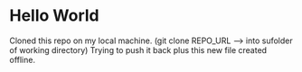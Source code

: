 # Hello World

Cloned this repo on my local machine. (git clone REPO_URL --> into sufolder of working directory)
Trying to push it back plus this new file created offline.